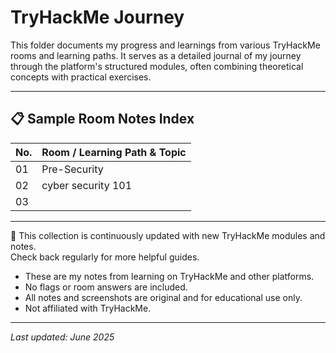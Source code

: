 # TryHackMe Journey

This folder documents my progress and learnings from various TryHackMe rooms and learning paths. It serves as a detailed journal of my journey through the platform's structured modules, often combining theoretical concepts with practical exercises.

---

## 📋 Sample Room Notes Index

| No. | Room / Learning Path & Topic                               |
|-----|------------------------------------------------------------|
| 01  | Pre-Security                                               |
| 02  | cyber security 101                                         |
| 03  |                                                            |

---

📝 This collection is continuously updated with new TryHackMe modules and notes.   
Check back regularly for more helpful guides.

- These are my notes from learning on TryHackMe and other platforms.
- No flags or room answers are included.
- All notes and screenshots are original and for educational use only.
- Not affiliated with TryHackMe.
---

_Last updated: June 2025_
